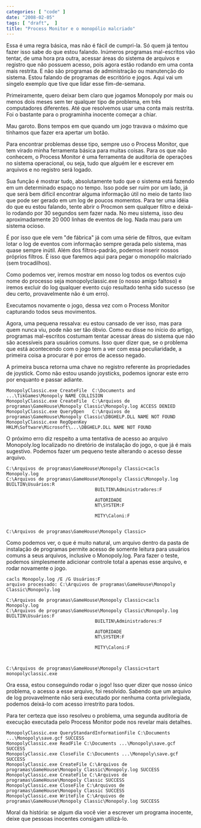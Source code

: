 ```yaml
---
categories: [ "code" ]
date: "2008-02-05"
tags: [ "draft",  ]
title: "Process Monitor e o monopólio malcriado"
---
```


Essa é uma regra básica, mas não é fácil de cumpri-la.  Só quem
já tentou fazer isso sabe do que estou falando. Inúmeros programas
mal-escritos vão tentar, de uma hora pra outra, acessar áreas do sistema
de arquivos e registro que não possuem acesso, pois agora estão rodando
em uma conta mais restrita. E não são programas de administração
ou manutenção do sistema. Estou falando de programas de escritório e
jogos. Aqui vai um singelo exemplo que tive que lidar esse fim-de-semana.

Primeiramente, quero deixar bem claro que jogamos Monopoly por mais ou
menos dois meses sem ter qualquer tipo de problema, em três computadores
diferentes. Até que resolvemos usar uma conta mais restrita. Foi o
bastante para o programinha inocente começar a chiar.

Mau garoto. Bons tempos em que quando um jogo travava o máximo que
tínhamos que fazer era apertar um botão.

Para encontrar problemas desse tipo, sempre uso o Process Monitor,
que tem virado minha ferramenta básica para muitas coisas. Para os
que não conhecem, o Process Monitor é uma ferramenta de auditoria
de operações no sistema operacional, ou seja, tudo que alguém ler e
escrever em arquivos e no registro será logado.

Sua função é mostrar tudo, absolutamente tudo que o sistema está
fazendo em um determinado espaço no tempo. Isso pode ser ruim por um
lado, já que será bem difícil encontrar alguma informação útil no
meio de tanto lixo que pode ser gerado em um log de poucos momentos. Para
ter uma idéia do que eu estou falando, tente abrir o Procmon sem qualquer
filtro e deixá-lo rodando por 30 segundos sem fazer nada. No meu sistema,
isso deu aproximadamente 20 000 linhas de eventos de log. Nada mau para
um sistema ocioso.

É por isso que ele vem "de fábrica" já com uma série de filtros,
que evitam lotar o log de eventos com informação sempre gerada pelo
sistema, mas quase sempre inútil. Além dos filtros-padrão, podemos
inserir nossos próprios filtros. É isso que faremos aqui para pegar
o monopólio malcriado (sem trocadilhos).

Como podemos ver, iremos mostrar em nosso log todos os eventos cujo
nome do processo seja monopolyclassic.exe (o nosso amigo faltoso) e
iremos excluir do log qualquer evento cujo resultado tenha sido sucesso
(se deu certo, provavelmente não é um erro).

Executamos novamente o jogo, dessa vez com o Process Monitor capturando
todos seus movimentos.

Agora, uma pequena ressalva: eu estou cansado de ver isso, mas para
quem nunca viu, pode não ser tão óbvio. Como eu disse no início do
artigo, programas mal-escritos costumam tentar acessar áreas do sistema
que não são acessíveis para usuários comuns. Isso quer dizer que,
se o problema que está acontecendo com o jogo tem a ver com essa
peculiaridade, a primeira coisa a procurar é por erros de acesso negado.

A primeira busca retorna uma chave no registro referente às propriedades
de joystick. Como não estou usando joysticks, podemos ignorar este erro
por enquanto e passar adiante.

    
    MonopolyClassic.exe CreateFile	C:\Documents and
    ...\TikGames\Monopoly NAME COLLISION
    MonopolyClassic.exe CreateFile	C:\Arquivos de
    programas\GameHouse\Monopoly Classic\Monopoly.log ACCESS DENIED
    MonopolyClassic.exe QueryOpen	C:\Arquivos de
    programas\GameHouse\Monopoly Classic\DBGHELP.DLL NAME NOT FOUND
    MonopolyClassic.exe RegOpenKey
    HKLM\Software\Microsoft\...\DBGHELP.DLL NAME NOT FOUND

O próximo erro diz respeito a uma tentativa de acesso ao arquivo
Monopoly.log localizado no diretório de instalação do jogo, o que
já é mais sugestivo. Podemos fazer um pequeno teste alterando o acesso
desse arquivo.

    
    C:\Arquivos de programas\GameHouse\Monopoly Classic>cacls
    Monopoly.log
    C:\Arquivos de programas\GameHouse\Monopoly Classic\Monopoly.log
    BUILTIN\Usuários:R
								     BUILTIN\Administradores:F
								     
								     AUTORIDADE
								     NT\SYSTEM:F
								     
								     MITY\Caloni:F
								     
    
    C:\Arquivos de programas\GameHouse\Monopoly Classic>

Como podemos ver, o que é muito natural, um arquivo dentro da pasta de
instalação de programas permite acesso de somente leitura para usuários
comuns a seus arquivos, inclusive o Monopoly.log. Para fazer o teste,
podemos simplesmente adicionar controle total a apenas esse arquivo,
e rodar novamente o jogo.

    
    cacls Monopoly.log /E /G Usuários:F
    arquivo processado: C:\Arquivos de programas\GameHouse\Monopoly
    Classic\Monopoly.log
    
    C:\Arquivos de programas\GameHouse\Monopoly Classic>cacls
    Monopoly.log
    C:\Arquivos de programas\GameHouse\Monopoly Classic\Monopoly.log
    BUILTIN\Usuários:F
								     BUILTIN\Administradores:F
								     
								     AUTORIDADE
								     NT\SYSTEM:F
								     
								     MITY\Caloni:F
								     

    
    C:\Arquivos de programas\GameHouse\Monopoly Classic>start
    monopolyclassic.exe

Ora essa, estou conseguindo rodar o jogo! Isso quer dizer que nosso
único problema, o acesso a esse arquivo, foi resolvido. Sabendo que
um arquivo de log provavelmente não será executado por nenhuma conta
privilegiada, podemos deixá-lo com acesso irrestrito para todos.

Para ter certeza que isso resolveu o problema, uma segunda auditoria de
execução executada pelo Process Monitor pode nos revelar mais detalhes.

    
    MonopolyClassic.exe QueryStandardInformationFile C:\Documents
    ...\Monopoly\save.gcf SUCCESS
    MonopolyClassic.exe ReadFile C:\Documents ...\Monopoly\save.gcf
    SUCCESS
    MonopolyClassic.exe CloseFile C:\Documents ...\Monopoly\save.gcf
    SUCCESS
    MonopolyClassic.exe CreateFile C:\Arquivos de
    programas\GameHouse\Monopoly Classic\Monopoly.log SUCCESS
    MonopolyClassic.exe CreateFile C:\Arquivos de
    programas\GameHouse\Monopoly Classic SUCCESS
    MonopolyClassic.exe CloseFile C:\Arquivos de
    programas\GameHouse\Monopoly Classic SUCCESS
    MonopolyClassic.exe WriteFile C:\Arquivos de
    programas\GameHouse\Monopoly Classic\Monopoly.log SUCCESS

Moral da história: se algum dia você vier a escrever um programa
inocente, deixe que pessoas inocentes consigam utilizá-lo.
